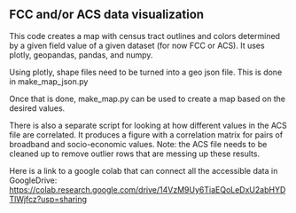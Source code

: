 ## FCC and/or ACS data visualization

This code creates a map with census tract outlines and colors determined by a given field value of a given dataset (for now FCC or ACS). It uses plotly, geopandas, pandas, and numpy.

Using plotly, shape files need to be turned into a geo json file. This is done in make_map_json.py

Once that is done, make_map.py can be used to create a map based on the desired values. 

There is also a separate script for looking at how different values in the ACS file are correlated. It produces a figure with a correlation matrix for pairs of broadband and socio-economic values. Note: the ACS file needs to be cleaned up to remove outlier rows that are messing up these results. 

Here is a link to a google colab that can connect all the accessible data in GoogleDrive: https://colab.research.google.com/drive/14VzM9Uy6TiaEQoLeDxU2abHYDTlWjfcz?usp=sharing


